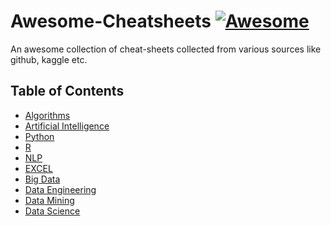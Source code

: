# Awesome-Cheatsheets [![Awesome](https://awesome.re/badge.svg)](https://awesome.re)

An awesome collection of cheat-sheets collected from various sources like github, kaggle etc.


## Table of Contents
- [Algorithms](Algorithms/)
- [Artificial Intelligence](https://github.com/sachans/Awesome-Cheatsheets/tree/master/Artificial%20Intelligence)
- [Python](Python/)
- [R](R/)
- [NLP](NLP/)
- [EXCEL](Excel/)
- [Big Data]()
- [Data Engineering]()
- [Data Mining]()
- [Data Science](https://github.com/sachans/Awesome-Cheatsheets/tree/master/Data%20Science)



  
  



